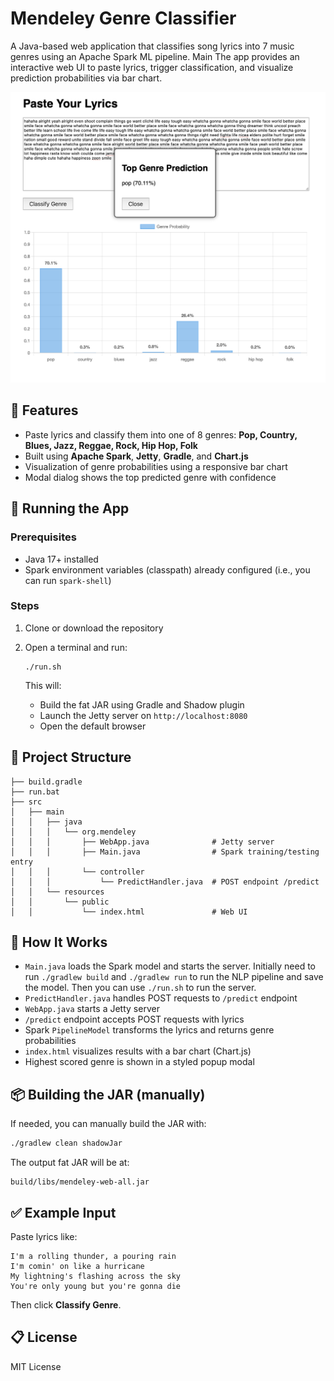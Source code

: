 # Mendeley Genre Classifier

A Java-based web application that classifies song lyrics into 7 music genres using an Apache Spark ML pipeline. Main The app provides an interactive web UI to paste lyrics, trigger classification, and visualize prediction probabilities via bar chart.

![Mendeley Genre Classifier Interface](assets/Interface.png)


## 🎯 Features

* Paste lyrics and classify them into one of 8 genres: **Pop, Country, Blues, Jazz, Reggae, Rock, Hip Hop, Folk**
* Built using **Apache Spark**, **Jetty**, **Gradle**, and **Chart.js**
* Visualization of genre probabilities using a responsive bar chart
* Modal dialog shows the top predicted genre with confidence

## 🚀 Running the App

### Prerequisites

* Java 17+ installed
* Spark environment variables (classpath) already configured (i.e., you can run `spark-shell`)

### Steps

1. Clone or download the repository
2. Open a terminal and run:

   ```
   ./run.sh
   ```

   This will:

   * Build the fat JAR using Gradle and Shadow plugin
   * Launch the Jetty server on `http://localhost:8080`
   * Open the default browser

## 📂 Project Structure

```
├── build.gradle
├── run.bat
├── src
│   ├── main
│   │   ├── java
│   │   │   └── org.mendeley
│   │   │       ├── WebApp.java              # Jetty server
│   │   │       ├── Main.java                # Spark training/testing entry
│   │   │       └── controller
│   │   │           └── PredictHandler.java  # POST endpoint /predict
│   │   └── resources
│   │       └── public
│   │           └── index.html               # Web UI
```

## 🔧 How It Works

* `Main.java` loads the Spark model and starts the server. Initially need to run `./gradlew build` and `./gradlew run` to run the NLP pipeline and save the model. Then you can use `./run.sh` to run the server.
* `PredictHandler.java` handles POST requests to `/predict` endpoint
* `WebApp.java` starts a Jetty server
* `/predict` endpoint accepts POST requests with lyrics
* Spark `PipelineModel` transforms the lyrics and returns genre probabilities
* `index.html` visualizes results with a bar chart (Chart.js)
* Highest scored genre is shown in a styled popup modal

## 📦 Building the JAR (manually)

If needed, you can manually build the JAR with:

```bash
./gradlew clean shadowJar
```

The output fat JAR will be at:

```
build/libs/mendeley-web-all.jar
```

## ✅ Example Input

Paste lyrics like:

```
I'm a rolling thunder, a pouring rain
I'm comin' on like a hurricane
My lightning's flashing across the sky
You're only young but you're gonna die
```

Then click **Classify Genre**.

## 📋 License

MIT License
